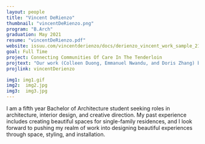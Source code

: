 ```yaml
---
layout: people
title: "Vincent DeRienzo"
thumbnail: "vincentDeRienzo.png"
program: "B.Arch"
graduation: May 2021
resume: "vincentDeRienzo.pdf"
website: issuu.com/vincentderienzo/docs/derienzo_vincent_work_sample_21-0207 
goal: Full Time
project: Connecting Communities Of Care In The Tenderloin
projtext: "Our work (Colleen Duong, Emmanuel Nwandu, and Doris Zhang) began with a close reading of past pandemics and concurrent systems of discrimination in San Francisco from the end of the 19th century through the COVID-19 pandemic. We identified the condition of the Tenderloin and the state of the housing insecure community as one that, among past pandemics, had been left to its own devices through local actors to cover institutional and infrastructural gaps. We then curated a care network that connects existing community actors and single room occupancies through small COVID-friendly mobile infrastructures and social group configurations to navigate the road through housing insecurity amid the pandemic. We researched community dynamics and the voices of the housing population to understand programming and response networks that would benefit them among what is already in the Tenderloin, and we will develop the kit of parts in line with two case study sites so we can better aid the networks of care informally put in place for the most vulnerable of this neighborhood. The final storymap can be viewed here [https://www.arcgis.com/apps/Cascade/index.html?appid=9859b959c6ee456e9b2bfda8ea0996f8]"
projlink: vincentDerienzo

img1: img1.gif
img2:  img2.jpg
img3:  img3.jpg
---
```


I am a fifth year Bachelor of Architecture student seeking roles in architecture, interior design, and creative direction. My past experience includes creating beautiful spaces for single-family residences, and I look forward to pushing my realm of work into designing beautiful experiences through space, styling, and installation.
